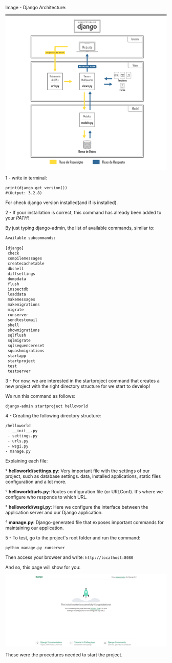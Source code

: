 Image - Django Architecture:

<p align="center">
  <a href="https://www.github.com/CarlosViniMSouza">
    <img src="https://github.com/CarlosViniMSouza/ebook_Django_Academy/blob/master/images/django_architecture.png"/>
  </a>
</p>

1 - write in terminal:

```shell
print(django.get_version()) 
#(Output: 3.2.8)
 ```

For check django version installed(and if is installed).

2 - If your installation is correct, this command has already been added to your *PATH*!

By just typing django-admin, the list of available commands, similar to:

```
Available subcommands:

[django]
 check
 compilemessages
 createcachetable
 dbshell
 diffsettings
 dumpdata
 flush
 inspectdb
 loaddata
 makemessages
 makemigrations
 migrate
 runserver
 sendtestemail
 shell
 showmigrations
 sqlflush
 sqlmigrate
 sqlsequencereset
 squashmigrations
 startapp
 startproject
 test
 testserver
```

3 - For now, we are interested in the startproject command that creates a new project with the right directory structure for we start to develop!

We run this command as follows:

```shell
django-admin startproject helloworld
```

4 - Creating the following directory structure:

```
/helloworld
 - __init__.py
 - settings.py
 - urls.py
 - wsgi.py
- manage.py
```

Explaining each file:

° **helloworld/settings.py**: Very important file with the settings of our project, such as database settings. data, installed applications, static files configuration and a lot more.

° **helloworld/urls.py**: Routes configuration file (or URLConf). It's where we configure who responds to which URL.

° **helloworld/wsgi.py**: Here we configure the interface between the application server and our Django application.

° **manage.py**: Django-generated file that exposes important commands for maintaining our application.

5 - To test, go to the project's root folder and run the command: 

```shell
python manage.py runserver
```

Then access your browser and write: `http://localhost:8080`

And so, this page will show for you:

<p align="center">
  <a href="https://www.github.com/CarlosViniMSouza">
    <img src="https://github.com/CarlosViniMSouza/ebook_Django_Academy/blob/master/images/djang_hello_world.png"/>
  </a>
</p>

These were the procedures needed to start the project.